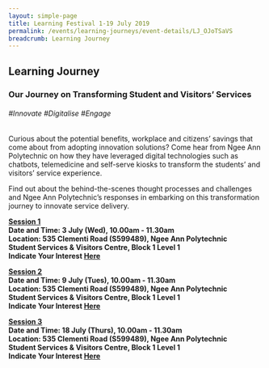 ```yaml
---
layout: simple-page
title: Learning Festival 1-19 July 2019
permalink: /events/learning-journeys/event-details/LJ_OJoTSaVS
breadcrumb: Learning Journey
---
```


## Learning Journey 
### Our Journey on Transforming Student and Visitors’ Services

###### _#Innovate #Digitalise #Engage_

Curious about the potential benefits, workplace and citizens’ savings that come about from adopting innovation solutions? Come hear from Ngee Ann Polytechnic on how they have leveraged digital technologies such as chatbots, telemedicine and self-serve kiosks to transform the students’ and visitors’ service experience. 

Find out about the behind-the-scenes thought processes and challenges and Ngee Ann Polytechnic’s responses in embarking on this transformation journey to innovate service delivery.

<b><u>Session 1</u><br>
**Date and Time: 3 July (Wed), 10.00am - 11.30am** <br>
**Location: 535 Clementi Road (S599489), Ngee Ann Polytechnic <br>Student Services & Visitors Centre, Block 1 Level 1** <br>
**Indicate Your Interest [Here]()** 

<b><u>Session 2</u><br>
**Date and Time: 9 July (Tues), 10.00am - 11.30am** <br>
**Location: 535 Clementi Road (S599489), Ngee Ann Polytechnic <br>Student Services & Visitors Centre, Block 1 Level 1** <br>
**Indicate Your Interest [Here](https://www.eventbrite.sg/e/ngee-ann-polytechnics-journey-transforming-the-student-services-visitors-centre-tickets-61979334859)** 
  
<b><u>Session 3</u><br>
**Date and Time: 18 July (Thurs), 10.00am - 11.30am** <br>
**Location: 535 Clementi Road (S599489), Ngee Ann Polytechnic <br>Student Services & Visitors Centre, Block 1 Level 1** <br>
**Indicate Your Interest [Here](https://www.eventbrite.sg/e/ngee-ann-polytechnics-journey-transforming-the-student-services-visitors-centre-2nd-run-tickets-61979409081)** 

